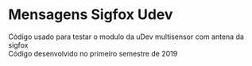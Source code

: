 # Mensagens Sigfox Udev
Código usado para testar o modulo da uDev multisensor com antena da sigfox  
Código desenvolvido no primeiro semestre de 2019
